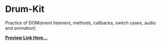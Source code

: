 # Drum-Kit
Practice of DOM(event listeners, methods, callbacks, switch cases, audio and animation)

**[Preview Link Here...](https://khayalasdrumkit.netlify.app)**
